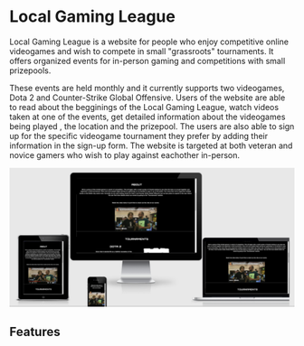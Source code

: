 # Local Gaming League
Local Gaming League is a website for people who enjoy competitive online videogames and wish to compete in small "grassroots" tournaments. It offers organized events for in-person gaming and competitions with small prizepools. 

These events are held monthly and it currently supports two videogames, Dota 2 and Counter-Strike Global Offensive.
Users of the website are able to read about the begginings of the Local Gaming League, watch videos taken at one of the events, get detailed information about the videogames being played , the location and the prizepool. The users are also able to sign up for the specific videogame tournament they prefer by adding their information in the sign-up form. The website is targeted at both veteran and novice gamers who wish to play against eachother in-person.

![responsive](assets/css/images/responsive.PNG)


## Features

